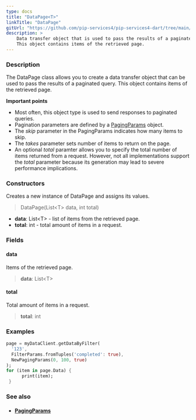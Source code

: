 ```yaml
---
type: docs
title: "DataPage<T>"
linkTitle: "DataPage"
gitUrl: "https://github.com/pip-services4/pip-services4-dart/tree/main/pip-services4-data-dart"
description: > 
    Data transfer object that is used to pass the results of a paginated query.
    This object contains items of the retrieved page.
---
```


### Description

The DataPage class allows you to create a data transfer object that can be used to pass the results of a paginated query. This object contains items of the retrieved page.

**Important points**

- Most often, this object type is used to send responses to paginated queries.
- Pagination parameters are defined by a [PagingParams](../paging_params) object.
- The *skip* parameter in the PagingParams indicates how many items to skip.
- The *takes* parameter sets number of items to return on the page.
- An optional *total* paramter allows you to specify the total number of items returned from a request. However, not all implementations support the *total* parameter because its generation may lead to severe performance implications.   

### Constructors
Creates a new instance of DataPage and assigns its values.

> DataPage(List\<T\> data, int total)

- **data**: List\<T\> - list of items from the retrieved page.
- **total**: int - total amount of items in a request.

### Fields


<span class="hide-title-link">

#### data
Items of the retrieved page.
> **data**: List\<T\>

#### total
Total amount of items in a request.
> **total**: int

</span>


### Examples

```dart
page = myDataClient.getDataByFilter(
  '123',
  FilterParams.fromTuples('completed': true),
  NewPagingParams(0, 100, true)
);
for (item in page.Data) {
      print(item);
 }
```

### See also
- #### [PagingParams](../paging_params)
